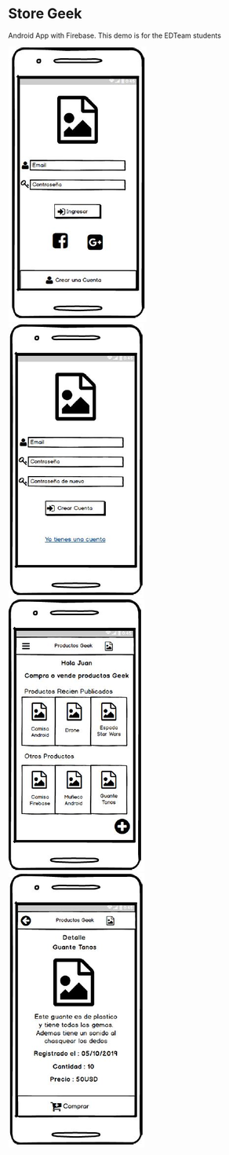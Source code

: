 # Store Geek
Android App with Firebase. This demo is for the EDTeam students

![Screen 1](/mockups/1.JPG)
![Screen 2](/mockups/2.JPG)
![Screen 3](/mockups/3.JPG)
![Screen 4](/mockups/4.JPG)
